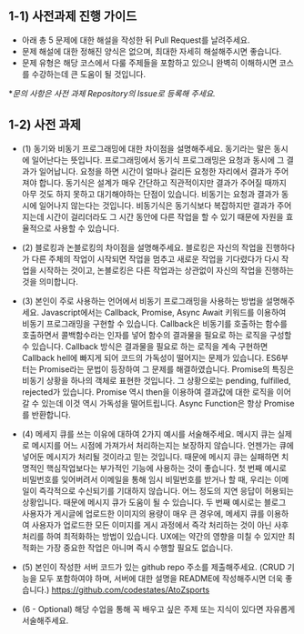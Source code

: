 ## 1-1) 사전과제 진행 가이드

- 아래 총 5 문제에 대한 해설을 작성한 뒤 Pull Request를 날려주세요.
- 문제 해설에 대한 정해진 양식은 없으며, 최대한 자세히 해설해주시면 좋습니다.
- 문제 유형은 해당 코스에서 다룰 주제들을 포함하고 있으니 완벽히 이해하시면 코스를 수강하는데 큰 도움이 될 것입니다.

**문의 사항은 사전 과제 Repository의 Issue로 등록해 주세요.*
  


## 1-2) 사전 과제

- (1) 동기와 비동기 프로그래밍에 대한 차이점을 설명해주세요.
동기라는 말은 동시에 일어난다는 뜻입니다. 프로그래밍에서 동기식 프로그래밍은 요청과 동시에 그 결과가 일어납니다. 요청을 하면 시간이 얼마나 걸리든 요청한 자리에서 결과가 주어져야 합니다. 동기식은 설계가 매우 간단하고 직관적이지만 결과가 주어질 때까지 아무 것도 하지 못하고 대기해야하는 단점이 있습니다. 비동기는 요청과 결과가 동시에 일어나지 않는다는 것입니다. 비동기식은 동기식보다 복잡하지만 결과가 주어지는데 시간이 걸리더라도 그 시간 동안에 다른 작업을 할 수 있기 때문에 자원을 효율적으로 사용할 수 있습니다.

- (2) 블로킹과 논블로킹의 차이점을 설명해주세요.
블로킹은 자신의 작업을 진행하다가 다른 주체의 작업이 시작되면 작업을 멈추고 새로운 작업을 기다렸다가 다시 작업을 시작하는 것이고, 논블로킹은 다른 작업과는 상관없이 자신의 작업을 진행하는 것을 의미합니다. 

- (3) 본인이 주로 사용하는 언어에서 비동기 프로그래밍을 사용하는 방법을 설명해주세요.
Javascript에서는 Callback, Promise, Async Await 키워드를 이용하여 비동기 프로그래밍을 구현할 수 있습니다. Callback은 비동기를 호출하는 함수를 호출하면서 콜백함수라는 인자를 넣어 함수의 결과물을 필요로 하는 로직을 구성할 수 있습니다. Callback 방식은 결과물을 필요로 하는 로직을 계속 구현하면 Callback hell에 빠지게 되어 코드의 가독성이 떨어지는 문제가 있습니다. ES6부터는 Promise라는 문법이 등장하여 그 문제를 해결하였습니다. Promise의 특징은 비동기 상황을 하나의 객체로 표현한 것입니다. 그 상황으로는 pending, fulfilled, rejected가 있습니다. Promise 역시 then을 이용하여 결과값에 대한 로직을 이어갈 수 있는데 이것 역시 가독성을 떨어트립니다. Async Function은 항상 Promise를 반환합니다. 

- (4) 메세지 큐를 쓰는 이유에 대하여 2가지 예시를 서술해주세요.
메시지 큐는 실제로 메시지를 어느 시점에 가져가서 처리하는지는 보장하지 않습니다. 언젠가는 큐에 넣어둔 메시지가 처리될 것이라고 믿는 것입니다. 때문에 메시지 큐는 실패하면 치명적인 핵심작업보다는 부가적인 기능에 사용하는 것이 좋습니다. 첫 번째 예시로 비밀번호를 잊어버려서 이메일을 통해 임시 비밀번호를 받거나 할 때, 우리는 이메일이 즉각적으로 수신되기를 기대하지 않습니다. 어느 정도의 지연 응답이 허용되는 상황입니다. 때문에 메시지 큐가 도움이 될 수 있습니다. 두 번째 예시로는 블로그 사용자가 게시글에 업로드한 이미지의 용량이 매우 큰 경우에, 메세지 큐를 이용하여 사용자가 업로드한 모든 이미지를 게시 과정에서 즉각 처리하는 것이 아닌 사후 처리를 하여 최적화하는 방법이 있습니다. UX에는 약간의 영향을 미칠 수 있지만 최적화는 가장 중요한 작업은 아니며 즉시 수행할 필요도 없습니다.

- (5) 본인이 작성한 서버 코드가 있는 github repo 주소를 제출해주세요. (CRUD 기능을 모두 포함하여야 하며, 서버에 대한 설명을 README에 작성해주시면 더욱 좋습니다.) 
https://github.com/codestates/AtoZsports

- (6 - Optional) 해당 수업을 통해 꼭 배우고 싶은 주제 또는 지식이 있다면 자유롭게 서술해주세요.
